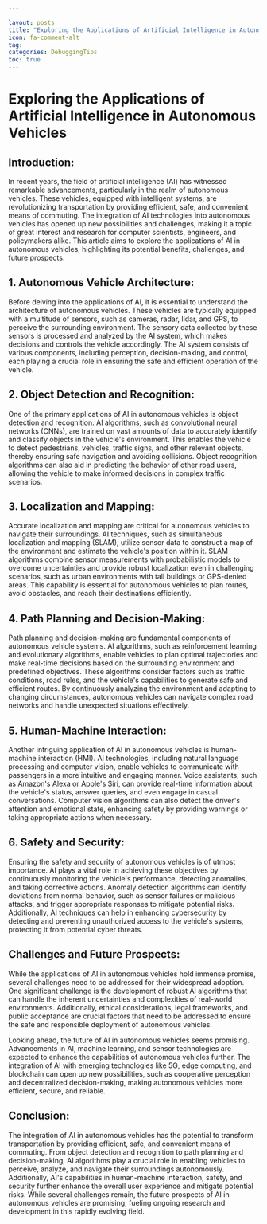 ```yaml
---

layout: posts
title: "Exploring the Applications of Artificial Intelligence in Autonomous Vehicles"
icon: fa-comment-alt
tag:      
categories: DebuggingTips
toc: true
---
```




# Exploring the Applications of Artificial Intelligence in Autonomous Vehicles

## Introduction:

In recent years, the field of artificial intelligence (AI) has witnessed remarkable advancements, particularly in the realm of autonomous vehicles. These vehicles, equipped with intelligent systems, are revolutionizing transportation by providing efficient, safe, and convenient means of commuting. The integration of AI technologies into autonomous vehicles has opened up new possibilities and challenges, making it a topic of great interest and research for computer scientists, engineers, and policymakers alike. This article aims to explore the applications of AI in autonomous vehicles, highlighting its potential benefits, challenges, and future prospects.

## 1. Autonomous Vehicle Architecture:

Before delving into the applications of AI, it is essential to understand the architecture of autonomous vehicles. These vehicles are typically equipped with a multitude of sensors, such as cameras, radar, lidar, and GPS, to perceive the surrounding environment. The sensory data collected by these sensors is processed and analyzed by the AI system, which makes decisions and controls the vehicle accordingly. The AI system consists of various components, including perception, decision-making, and control, each playing a crucial role in ensuring the safe and efficient operation of the vehicle.

## 2. Object Detection and Recognition:

One of the primary applications of AI in autonomous vehicles is object detection and recognition. AI algorithms, such as convolutional neural networks (CNNs), are trained on vast amounts of data to accurately identify and classify objects in the vehicle's environment. This enables the vehicle to detect pedestrians, vehicles, traffic signs, and other relevant objects, thereby ensuring safe navigation and avoiding collisions. Object recognition algorithms can also aid in predicting the behavior of other road users, allowing the vehicle to make informed decisions in complex traffic scenarios.

## 3. Localization and Mapping:

Accurate localization and mapping are critical for autonomous vehicles to navigate their surroundings. AI techniques, such as simultaneous localization and mapping (SLAM), utilize sensor data to construct a map of the environment and estimate the vehicle's position within it. SLAM algorithms combine sensor measurements with probabilistic models to overcome uncertainties and provide robust localization even in challenging scenarios, such as urban environments with tall buildings or GPS-denied areas. This capability is essential for autonomous vehicles to plan routes, avoid obstacles, and reach their destinations efficiently.

## 4. Path Planning and Decision-Making:

Path planning and decision-making are fundamental components of autonomous vehicle systems. AI algorithms, such as reinforcement learning and evolutionary algorithms, enable vehicles to plan optimal trajectories and make real-time decisions based on the surrounding environment and predefined objectives. These algorithms consider factors such as traffic conditions, road rules, and the vehicle's capabilities to generate safe and efficient routes. By continuously analyzing the environment and adapting to changing circumstances, autonomous vehicles can navigate complex road networks and handle unexpected situations effectively.

## 5. Human-Machine Interaction:

Another intriguing application of AI in autonomous vehicles is human-machine interaction (HMI). AI technologies, including natural language processing and computer vision, enable vehicles to communicate with passengers in a more intuitive and engaging manner. Voice assistants, such as Amazon's Alexa or Apple's Siri, can provide real-time information about the vehicle's status, answer queries, and even engage in casual conversations. Computer vision algorithms can also detect the driver's attention and emotional state, enhancing safety by providing warnings or taking appropriate actions when necessary.

## 6. Safety and Security:

Ensuring the safety and security of autonomous vehicles is of utmost importance. AI plays a vital role in achieving these objectives by continuously monitoring the vehicle's performance, detecting anomalies, and taking corrective actions. Anomaly detection algorithms can identify deviations from normal behavior, such as sensor failures or malicious attacks, and trigger appropriate responses to mitigate potential risks. Additionally, AI techniques can help in enhancing cybersecurity by detecting and preventing unauthorized access to the vehicle's systems, protecting it from potential cyber threats.

## Challenges and Future Prospects:

While the applications of AI in autonomous vehicles hold immense promise, several challenges need to be addressed for their widespread adoption. One significant challenge is the development of robust AI algorithms that can handle the inherent uncertainties and complexities of real-world environments. Additionally, ethical considerations, legal frameworks, and public acceptance are crucial factors that need to be addressed to ensure the safe and responsible deployment of autonomous vehicles.

Looking ahead, the future of AI in autonomous vehicles seems promising. Advancements in AI, machine learning, and sensor technologies are expected to enhance the capabilities of autonomous vehicles further. The integration of AI with emerging technologies like 5G, edge computing, and blockchain can open up new possibilities, such as cooperative perception and decentralized decision-making, making autonomous vehicles more efficient, secure, and reliable.

## Conclusion:

The integration of AI in autonomous vehicles has the potential to transform transportation by providing efficient, safe, and convenient means of commuting. From object detection and recognition to path planning and decision-making, AI algorithms play a crucial role in enabling vehicles to perceive, analyze, and navigate their surroundings autonomously. Additionally, AI's capabilities in human-machine interaction, safety, and security further enhance the overall user experience and mitigate potential risks. While several challenges remain, the future prospects of AI in autonomous vehicles are promising, fueling ongoing research and development in this rapidly evolving field.